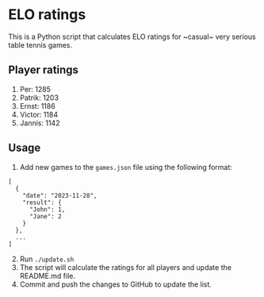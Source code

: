# ELO ratings

This is a Python script that calculates ELO ratings for ~casual~ very serious table tennis games.

## Player ratings

1. Per: 1285
2. Patrik: 1203
3. Ernst: 1186
4. Victor: 1184
5. Jannis: 1142

## Usage

1. Add new games to the `games.json` file using the following format:

```
[
  {
    "date": "2023-11-28",
    "result": {
      "John": 1,
      "Jane": 2
    }
  },
  ...
]
```

2. Run `./update.sh`
3. The script will calculate the ratings for all players and update the README.md file.
4. Commit and push the changes to GitHub to update the list.
